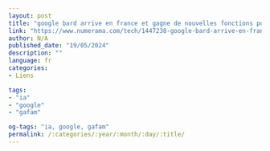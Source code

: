 ```yaml
---
layout: post
title: "google bard arrive en france et gagne de nouvelles fonctions pour battre chat-gpt"
link: "https://www.numerama.com/tech/1447238-google-bard-arrive-en-france-et-gagne-de-nouvelles-fonctions-pour-battre-chat-gpt.html"
author: N/A
published_date: "19/05/2024"
description: ""
language: fr
categories:
- Liens

tags:
- "ia"
- "google"
- "gafam"

og-tags: "ia, google, gafam"
permalink: /:categories/:year/:month/:day/:title/
---
```

